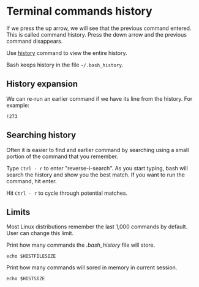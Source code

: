 # Terminal commands history

If we press the up arrow, we will see that the previous command entered. This is called
command history. Press the down arrow and the previous command disappears.

Use [history](commands/history.md) command to view the entire history.

Bash keeps history in the file `~/.bash_history`.

## History expansion

We can re-run an earlier command if we have its line from the history. For example:

```shell
!273
```

## Searching history

Often it is easier to find and earlier command by searching using a small portion of the
command that you remember.

Type `Ctrl - r` to enter "reverse-i-search". As you start typing, bash will search the
history and show you the best match. If you want to run the command, hit enter.

Hit `Ctrl - r` to cycle through potential matches.

## Limits

Most Linux distributions remember the last 1,000 commands by default. User can change
this limit.

Print how many commands the *.bash_history* file will store.

```shell
echo $HISTFILESIZE
```

Print how many commands will sored in memory in current session.

```shell
echo $HISTSIZE
```
